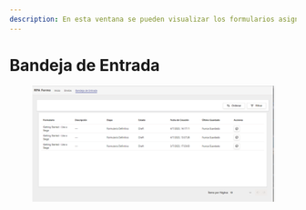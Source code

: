 ```yaml
---
description: En esta ventana se pueden visualizar los formularios asignados al usuario.
---
```


# Bandeja de Entrada

<figure><img src="../../.gitbook/assets/image (8).png" alt=""><figcaption></figcaption></figure>
